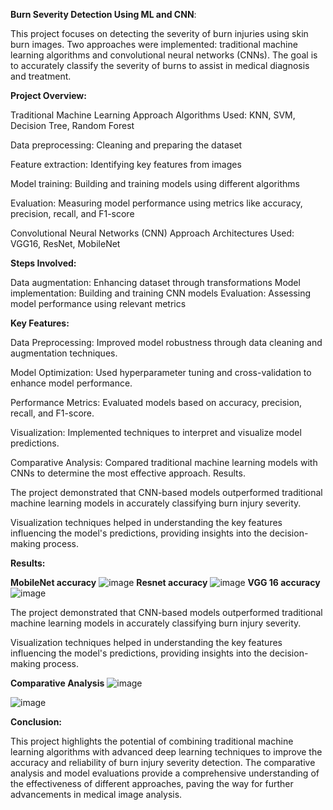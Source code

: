 **Burn Severity Detection Using ML and CNN**:

This project focuses on detecting the severity of burn injuries using skin burn images. Two approaches were implemented: traditional machine learning algorithms and convolutional neural networks (CNNs). The goal is to accurately classify the severity of burns to assist in medical diagnosis and treatment.

**Project Overview:**

Traditional Machine Learning Approach
Algorithms Used: KNN, SVM, Decision Tree, Random Forest

Data preprocessing: Cleaning and preparing the dataset

Feature extraction: Identifying key features from images

Model training: Building and training models using different algorithms

Evaluation: Measuring model performance using metrics like accuracy, precision, recall, and F1-score

Convolutional Neural Networks (CNN) Approach Architectures Used: VGG16, ResNet, MobileNet

**Steps Involved:**

Data augmentation: Enhancing dataset through transformations
Model implementation: Building and training CNN models
Evaluation: Assessing model performance using relevant metrics

**Key Features:**

Data Preprocessing: Improved model robustness through data cleaning and augmentation techniques.

Model Optimization: Used hyperparameter tuning and cross-validation to enhance model performance.

Performance Metrics: Evaluated models based on accuracy, precision, recall, and F1-score.

Visualization: Implemented techniques to interpret and visualize model predictions.

Comparative Analysis: Compared traditional machine learning models with CNNs to determine the most effective approach.
Results.

The project demonstrated that CNN-based models outperformed traditional machine learning models in accurately classifying burn injury severity.

Visualization techniques helped in understanding the key features influencing the model's predictions, providing insights into the decision-making process.

**Results:**

**MobileNet accuracy**
![image](https://github.com/VanamaSaiteja/Burn-Severity-Detection/assets/132589892/d8b68dde-79e7-4bf7-b34c-9ad4f8b1a05c)
**Resnet accuracy**
![image](https://github.com/VanamaSaiteja/Burn-Severity-Detection/assets/132589892/a8ec6dc4-fd12-4641-96b8-d7624a907f16)
**VGG 16 accuracy**
![image](https://github.com/VanamaSaiteja/Burn-Severity-Detection/assets/132589892/ab9d20dc-99fc-463e-8923-87b3ad636f80)


The project demonstrated that CNN-based models outperformed traditional machine learning models in accurately classifying burn injury severity.

Visualization techniques helped in understanding the key features influencing the model's predictions, providing insights into the decision-making process.

**Comparative Analysis**
![image](https://github.com/VanamaSaiteja/Burn-Severity-Detection/assets/132589892/137ebdf2-d171-4a28-bd97-66c4b1e474d8)

![image](https://github.com/VanamaSaiteja/Burn-Severity-Detection/assets/132589892/2c4f89bc-a585-40f3-ac2c-c9628b9a497b)







**Conclusion:**

This project highlights the potential of combining traditional machine learning algorithms with advanced deep learning techniques to improve the accuracy and reliability of burn injury severity detection. The comparative analysis and model evaluations provide a comprehensive understanding of the effectiveness of different approaches, paving the way for further advancements in medical image analysis.
